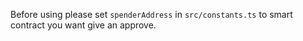Before using please set `spenderAddress` in `src/constants.ts` to smart contract you want give an approve.